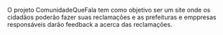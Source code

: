 O projeto ComunidadeQueFala tem como objetivo ser um site onde os cidadãos poderão fazer suas reclamações e as prefeituras e emppresas responsáveis darão feedback a acerca das reclamações.
